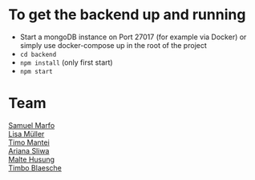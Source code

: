 # To get the backend up and running
* Start a mongoDB instance on Port 27017 (for example via Docker) or simply use docker-compose up in the root of the project
* `cd backend`
* `npm install` (only first start)
* `npm start`

# Team
<a href=mailto:samuel.k.marfo@gmail.com>Samuel Marfo</a><br>
<a href=mailto:5lmuelle@informatik.uni-hamburg.de>Lisa Müller</a><br>
<a href=mailto:5mantei@informatik.uni-hamburg.de>Timo Mantei</a><br>
<a href=mailto:5sliwa@informatik.uni-hamburg.de>Ariana Sliwa</a><br>
<a href=mailto:5husung@informatik.uni-hamburg.de>Malte Husung</a><br>
<a href=mailto:5blaesch@informatik.uni-hamburg.de>Timbo Blaesche</a><br>
